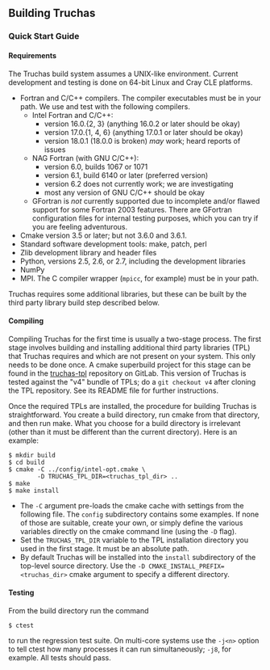 Building Truchas
------------------------------------------------------------------------------
### Quick Start Guide

#### Requirements
The Truchas build system assumes a UNIX-like environment. Current development
and testing is done on 64-bit Linux and Cray CLE platforms.
* Fortran and C/C++ compilers.  The compiler executables must be in your path.
  We use and test with the following compilers.
    - Intel Fortran and C/C++:
        - version 16.0.{2, 3} (anything 16.0.2 or later should be okay)
        - version 17.0.{1, 4, 6} (anything 17.0.1 or later should be okay)
        - version 18.0.1 (18.0.0 is broken) *may* work; heard reports of issues 
    - NAG Fortran (with GNU C/C++):
        - version 6.0, builds 1067 or 1071
        - version 6.1, build 6140 or later (preferred version)
        - version 6.2 does not currently work; we are investigating
        - most any version of GNU C/C++ should be okay
    - GFortran is *not* currently supported due to incomplete and/or flawed
      support for some Fortran 2003 features. There are GFortran configuration
      files for internal testing purposes, which you can try if you are feeling
      adventurous.
* Cmake version 3.5 or later; but not 3.6.0 and 3.6.1.
* Standard software development tools: make, patch, perl
* Zlib development library and header files
* Python, versions 2.5, 2.6, or 2.7, including the development libraries
* NumPy
* MPI.  The C compiler wrapper (`mpicc`, for example) must be in your path.

Truchas requires some additional libraries, but these can be built by the
third party library build step described below.

#### Compiling
Compiling Truchas for the first time is usually a two-stage process.  The
first stage involves building and installing additional third party libraries
(TPL) that Truchas requires and which are not present on your system.  This
only needs to be done once.  A cmake superbuild project for this stage can be
found in the [truchas-tpl](https://gitlab.com/truchas/truchas-tpl) repository
on GitLab. This version of Truchas is tested against the "v4" bundle of TPLs;
do a `git checkout v4` after cloning the TPL repository. See its README file
for further instructions.

Once the required TPLs are installed, the procedure for building Truchas is
straightforward. You create a build directory, run cmake from that directory,
and then run make. What you choose for a build directory is irrelevant (other
than it must be different than the current directory). Here is an example:

    $ mkdir build
    $ cd build
    $ cmake -C ../config/intel-opt.cmake \
            -D TRUCHAS_TPL_DIR=<truchas_tpl_dir> ..
    $ make
    $ make install

* The `-C` argument pre-loads the cmake cache with settings from the following
  file. The `config` subdirectory contains some examples. If none of those are
  suitable, create your own, or simply define the various variables directly
  on the cmake command line (using the `-D` flag).
* Set the `TRUCHAS_TPL_DIR` variable to the TPL installation directory you
  used in the first stage. It must be an absolute path.
* By default Truchas will be installed into the `install` subdirectory of the
  top-level source directory. Use the `-D CMAKE_INSTALL_PREFIX=<truchas_dir>`
  cmake argument to specify a different directory.

#### Testing
From the build directory run the command

    $ ctest

to run the regression test suite. On multi-core systems use the `-j<n>` option
to tell ctest how many processes it can run simultaneously; `-j8`, for example.
All tests should pass.
